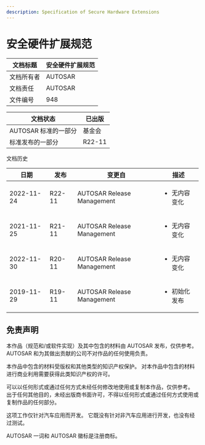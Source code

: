 ```yaml
---
description: Specification of Secure Hardware Extensions
---
```


# 安全硬件扩展规范

| 文档标题  | 安全硬件扩展规范 |
| ----- | -------- |
| 文档所有者 | AUTOSAR  |
| 文档责任  | AUTOSAR  |
| 文件编号  | 948      |



| 文档状态           | 已出版    |
| -------------- | ------ |
| AUTOSAR 标准的一部分 | 基金会    |
| 标准发布的一部分       | R22-11 |

文档历史

| 日期         | 发布     | 变更自                        | 描述                      |
| ---------- | ------ | -------------------------- | ----------------------- |
| 2022-11-24 | R22-11 | AUTOSAR Release Management | <ul><li>无内容变化</li></ul> |
| 2021-11-25 | R21-11 | AUTOSAR Release Management | <ul><li>无内容变化</li></ul> |
| 2022-11-30 | R20-11 | AUTOSAR Release Management | <ul><li>无内容变化</li></ul> |
| 2019-11-29 | R19-11 | AUTOSAR Release Management | <ul><li>初始化发布</li></ul> |

## 免责声明

本作品（规范和/或软件实现）及其中包含的材料由 AUTOSAR 发布，仅供参考。 AUTOSAR 和为其做出贡献的公司不对作品的任何使用负责。

本作品中包含的材料受版权和其他类型的知识产权保护。 对本作品中包含的材料进行商业利用需要获得此类知识产权的许可。

可以以任何形式或通过任何方式未经任何修改地使用或复制本作品，仅供参考。 出于任何其他目的，未经出版商书面许可，不得以任何形式或通过任何方式使用或复制作品的任何部分。

这项工作仅针对汽车应用而开发。 它既没有针对非汽车应用进行开发，也没有经过测试。

AUTOSAR 一词和 AUTOSAR 徽标是注册商标。
